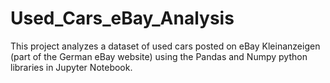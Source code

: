 # Used_Cars_eBay_Analysis
This project analyzes a dataset of used cars posted on eBay Kleinanzeigen (part of the German eBay website) using the Pandas and Numpy python libraries in Jupyter Notebook.
